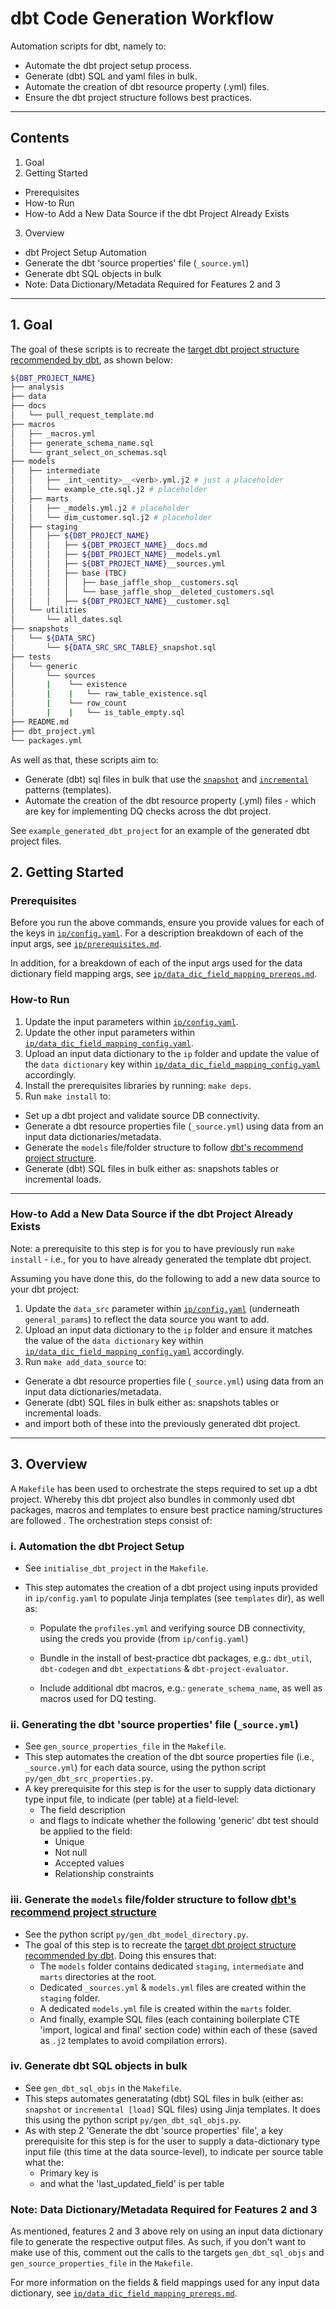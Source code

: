 # dbt Code Generation Workflow

Automation scripts for dbt, namely to:

* Automate the dbt project setup process.
* Generate (dbt) SQL and yaml files in bulk.
* Automate the creation of dbt resource property (.yml) files.
* Ensure the dbt project structure follows best practices.

---

## Contents

1. Goal
2. Getting Started

* Prerequisites
* How-to Run
* How-to Add a New Data Source if the dbt Project Already Exists

3. Overview

* dbt Project Setup Automation
* Generate the dbt 'source properties' file (`_source.yml`)
* Generate dbt SQL objects in bulk
* Note: Data Dictionary/Metadata Required for Features 2 and 3

---

## 1. Goal

The goal of these scripts is to recreate the [target dbt project structure recommended by dbt](https://docs.getdbt.com/guides/best-practices/how-we-structure/1-guide-overview#guide-structure-overview), as shown below:

```bash
${DBT_PROJECT_NAME}
├── analysis
├── data
├── docs
│   └── pull_request_template.md
├── macros
│   ├── _macros.yml
│   ├── generate_schema_name.sql
│   └── grant_select_on_schemas.sql
├── models
│   ├── intermediate
│   │   ├── _int_<entity>__<verb>.yml.j2 # just a placeholder
│   │   └── example_cte.sql.j2 # placeholder
│   ├── marts
│   │   ├── _models.yml.j2 # placeholder
│   │   └── dim_customer.sql.j2 # placeholder
│   ├── staging
│   │   ├── ${DBT_PROJECT_NAME}
│   │   │   ├── ${DBT_PROJECT_NAME}__docs.md
│   │   │   ├── ${DBT_PROJECT_NAME}__models.yml
│   │   │   ├── ${DBT_PROJECT_NAME}__sources.yml
│   │   │   ├── base (TBC)
│   │   │   │   ├── base_jaffle_shop__customers.sql
│   │   │   │   └── base_jaffle_shop__deleted_customers.sql
│   │   │   ├── ${DBT_PROJECT_NAME}__customer.sql
│   └── utilities
│       └── all_dates.sql
├── snapshots
│   └── ${DATA_SRC}
│       └── ${DATA_SRC_SRC_TABLE}_snapshot.sql
├── tests
│   └── generic
│       └── sources
│       |    └── existence
│       |    |   └── raw_table_existence.sql
│       |    └── row_count
│       |    |   └── is_table_empty.sql
├── README.md
├── dbt_project.yml
└── packages.yml
```

As well as that, these scripts aim to:

* Generate (dbt) sql files in bulk that use the [`snapshot`](https://github.com/paulf-999/dbt/blob/main/dbt_code_generation_workflow/templates/jinja_templates/snapshot.sql.j2) and [`incremental`](https://github.com/paulf-999/dbt/blob/main/dbt_code_generation_workflow/templates/jinja_templates/incremental.sql.j2) patterns (templates).
* Automate the creation of the dbt resource property (.yml) files - which are key for implementing DQ checks across the dbt project.

See `example_generated_dbt_project` for an example of the generated dbt project files.

## 2. Getting Started

### Prerequisites

Before you run the above commands, ensure you provide values for each of the keys in [`ip/config.yaml`](https://github.com/paulf-999/dbt/blob/main/dbt_code_generation_workflow/ip/config.yaml). For a description breakdown of each of the input args, see [`ip/prerequisites.md`](https://github.com/paulf-999/dbt/blob/main/dbt_code_generation_workflow/ip/prerequisites.md).

In addition, for a breakdown of each of the input args used for the data dictionary field mapping args, see [`ip/data_dic_field_mapping_prereqs.md`](https://github.com/paulf-999/dbt/blob/main/dbt_code_generation_workflow/ip/data_dic_field_mapping_prereqs.md).

### How-to Run

1. Update the input parameters within [`ip/config.yaml`](https://github.com/paulf-999/dbt/blob/main/dbt_code_generation_workflow/ip/config.yaml).
2. Update the other input parameters within [`ip/data_dic_field_mapping_config.yaml`](https://github.com/paulf-999/dbt/blob/main/dbt_code_generation_workflow/ip/data_dic_field_mapping_config.yaml).
3. Upload an input data dictionary to the `ip` folder and update the value of the `data dictionary` key within [`ip/data_dic_field_mapping_config.yaml`](https://github.com/paulf-999/dbt/blob/main/dbt_code_generation_workflow/ip/data_dic_field_mapping_config.yaml) accordingly.
4. Install the prerequisites libraries by running: `make deps`.
5. Run `make install` to:

* Set up a dbt project and validate source DB connectivity.
* Generate a dbt resource properties file (`_source.yml`) using data from an input data dictionaries/metadata.
* Generate the `models` file/folder structure to follow [dbt's recommend project structure](https://docs.getdbt.com/guides/best-practices/how-we-structure/1-guide-overview).
* Generate (dbt) SQL files in bulk either as: snapshots tables or incremental loads.

---

### How-to Add a New Data Source if the dbt Project Already Exists

Note: a prerequisite to this step is for you to have previously run `make install` - i.e., for you to have already generated the template dbt project.

Assuming you have done this, do the following to add a new data source to your dbt project:

1. Update the `data_src` parameter within [`ip/config.yaml`](https://gitlab.com/wesfarmers-aac-engineers/data-engineering/wes-aac-dbt-accelerators/-/blob/main/ip/config.yaml) (underneath `general_params`) to reflect the data source you want to add.
2. Upload an input data dictionary to the `ip` folder and ensure it matches the value of the `data dictionary` key within [`ip/data_dic_field_mapping_config.yaml`](https://gitlab.com/wesfarmers-aac-engineers/data-engineering/wes-aac-dbt-accelerators/-/blob/main/ip/data_dic_field_mapping_config.yaml) accordingly.
3. Run `make add_data_source` to:

* Generate a dbt resource properties file (`_source.yml`) using data from an input data dictionaries/metadata.
* Generate (dbt) SQL files in bulk either as: snapshots tables or incremental loads.
* and import both of these into the previously generated dbt project.

---

## 3. Overview

A `Makefile` has been used to orchestrate the steps required to set up a dbt project. Whereby this dbt project also bundles in commonly used dbt packages, macros and templates to ensure best practice naming/structures are followed . The orchestration steps consist of:

### i. Automation the dbt Project Setup

* See `initialise_dbt_project` in the `Makefile`.
* This step automates the creation of a dbt project using inputs provided in `ip/config.yaml` to populate Jinja templates (see `templates` dir), as well as:

  * Populate the `profiles.yml` and verifying source DB connectivity, using the creds you provide (from `ip/config.yaml`)

  * Bundle in the install of best-practice dbt packages, e.g.: `dbt_util`, `dbt-codegen` and `dbt_expectations` & `dbt-project-evaluator`.

  * Include additional dbt macros, e.g.: `generate_schema_name`, as well as macros used for DQ testing.

### ii. Generating the dbt 'source properties' file (`_source.yml`)

* See `gen_source_properties_file` in the `Makefile`.
* This step automates the creation of the dbt source properties file (i.e., `_source.yml`) for each data source, using the python script `py/gen_dbt_src_properties.py`.
* A key prerequisite for this step is for the user to supply data dictionary type input file, to indicate (per table) at a field-level:
  * The field description
  * and flags to indicate whether the following 'generic' dbt test should be applied to the field:
    * Unique
    * Not null
    * Accepted values
    * Relationship constraints

### iii. Generate the `models` file/folder structure to follow [dbt's recommend project structure](https://docs.getdbt.com/guides/best-practices/how-we-structure/1-guide-overview)

* See the python script `py/gen_dbt_model_directory.py`.
* The goal of this step is to recreate the [target dbt project structure recommended by dbt](https://docs.getdbt.com/guides/best-practices/how-we-structure/1-guide-overview). Doing this ensures that:
  * The `models` folder contains dedicated `staging`, `intermediate` and `marts` directories at the root.
  * Dedicated `_sources.yml` & `models.yml` files are created within the `staging` folder.
  * A dedicated `models.yml` file is created within the `marts` folder.
  * And finally, example SQL files (each containing boilerplate CTE 'import, logical and final' section code) within each of these (saved as `.j2` templates to avoid compilation errors).

### iv. Generate dbt SQL objects in bulk

* See `gen_dbt_sql_objs` in the `Makefile`.
* This steps automates generatating (dbt) SQL files in bulk (either as: `snapshot` or `incremental [load]` SQL files) using Jinja templates. It does this using the python script `py/gen_dbt_sql_objs.py`.
* As with step 2 'Generate the dbt 'source properties' file', a key prerequisite for this step is for the user to supply a data-dictionary type input file (this time at the data source-level), to indicate per source table what the:
  * Primary key is
  * and what the 'last_updated_field' is per table

### Note: Data Dictionary/Metadata Required for Features 2 and 3

As mentioned, features 2 and 3 above rely on using an input data dictionary file to generate the respective output files. As such, if you don't want to make use of this, comment out the calls to the targets `gen_dbt_sql_objs` and `gen_source_properties_file` in the `Makefile`.

For more information on the fields & field mappings used for any input data dictionary, see [`ip/data_dic_field_mapping_prereqs.md`](https://github.com/paulf-999/dbt/blob/main/dbt_code_generation_workflow/ip/data_dic_field_mapping_prereqs.md).

